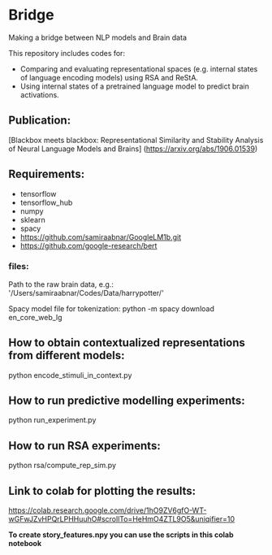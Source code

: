 # Bridge
Making a bridge between NLP models and Brain data

This repository includes codes for:
* Comparing and evaluating representational spaces (e.g. internal states of language encoding models) using RSA and ReStA.
* Using internal states of a pretrained language model to predict brain activations.


## Publication:
[Blackbox meets blackbox: Representational Similarity and Stability Analysis of Neural Language Models and Brains] (https://arxiv.org/abs/1906.01539)


## Requirements:
* tensorflow
* tensorflow_hub
* numpy
* sklearn
* spacy
* https://github.com/samiraabnar/GoogleLM1b.git
* https://github.com/google-research/bert

### files:
Path to the raw brain data, e.g.: '/Users/samiraabnar/Codes/Data/harrypotter/'

Spacy model file for tokenization:
python -m spacy download en_core_web_lg

## How to obtain contextualized representations from different models:
python encode_stimuli_in_context.py
## How to run predictive modelling experiments:
python run_experiment.py

## How to run RSA experiments:
python rsa/compute_rep_sim.py

## Link to colab for plotting the results:
https://colab.research.google.com/drive/1hO9ZV6gfO-WT-wGFwJZvHPQrLPHHuuhO#scrollTo=HeHmO4ZTL9O5&uniqifier=10


**To create story_features.npy you can use the scripts in this colab notebook**
